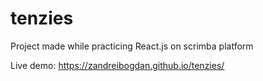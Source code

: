 # tenzies
Project made while practicing React.js on scrimba platform

Live demo: https://zandreibogdan.github.io/tenzies/
